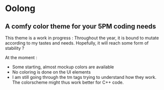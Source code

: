 # Oolong
## A comfy color theme for your 5PM coding needs

This theme is a work in progress : Throughout the year, it is bound to mutate according to my tastes and needs. Hopefully, it will reach some form of stability ?

At the moment :
- Some starting, almost mockup colors are available
- No coloring is done on the UI elements
- I am still going through the tm tags trying to understand how they work. The colorscheme might thus work better for C++ code.